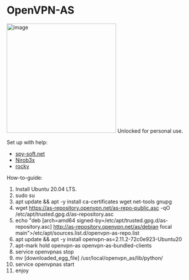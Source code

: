 # OpenVPN-AS
 <img width="297" alt="image" src="https://github.com/LordArrin/OpenVPN-AS/assets/79581469/98de1938-d28a-4ebd-abcf-1defd25f2918">
  Unlocked for personal use.

 Set up with help:
 - [spy-soft.net](https://spy-soft.net/openvpn-access-server-limitations/)
 - [Nirob3x](https://github.com/Nirob3x/OpenVPN-As-Unlimited)
 - [rocky](https://github.com/rocky/python-decompile3)

 How-to-guide:

 1. Install Ubuntu 20.04 LTS.
 2. sudo su
 3. apt update && apt -y install ca-certificates wget net-tools gnupg
 4. wget https://as-repository.openvpn.net/as-repo-public.asc -qO /etc/apt/trusted.gpg.d/as-repository.asc
 5. echo "deb [arch=amd64 signed-by=/etc/apt/trusted.gpg.d/as-repository.asc] http://as-repository.openvpn.net/as/debian focal main">/etc/apt/sources.list.d/openvpn-as-repo.list
 6. apt update && apt -y install openvpn-as=2.11.2-72c0e923-Ubuntu20
 7. apt-mark hold openvpn-as openvpn-as-bundled-clients
 8. service openvpnas stop
 9. mv [downloaded_egg_file] /usr/local/openvpn_as/lib/python/
 10. service openvpnas start
 11. enjoy
